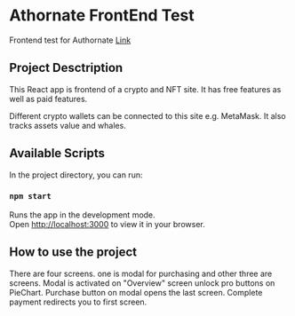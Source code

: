 # Athornate FrontEnd Test

Frontend test for Authornate
[Link](https://dapper-mousse-4d81ab.netlify.app/)

## Project Desctription

This React app is frontend of a crypto and NFT site. It has free features as well as paid features.

Different crypto wallets can be connected to this site e.g. MetaMask. It also tracks assets value and whales.

## Available Scripts

In the project directory, you can run:

### `npm start`

Runs the app in the development mode.\
Open [http://localhost:3000](http://localhost:3000) to view it in your browser.

## How to use the project

There are four screens. one is modal for purchasing and other three are screens. Modal is activated on "Overview" screen unlock pro buttons on PieChart. Purchase button on modal opens the last screen. Complete payment redirects you to first screen.
